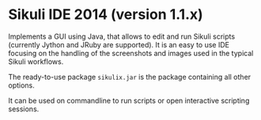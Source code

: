 Sikuli IDE 2014 (version 1.1.x)
===

Implements a GUI using Java, that allows to edit and run Sikuli scripts (currently Jython and JRuby are supported). It is an easy to use IDE focusing on the handling of the screenshots and images used in the typical Sikuli workflows.

The ready-to-use package `sikulix.jar` is the  package containing all other options. 

It can be used on commandline to run scripts or open interactive scripting sessions.

